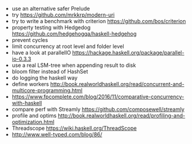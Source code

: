 - use an alternative safer Prelude
- try https://github.com/mrkkrp/modern-uri
- try to write a benchmark with criterion https://github.com/bos/criterion
- property testing with Hedgedog https://github.com/hedgehogqa/haskell-hedgehog
- prevent cycles
- limit concurrency at root level and folder level
- have a look at parallelIO https://hackage.haskell.org/package/parallel-io-0.3.3
- use a real LSM-tree when appending result to disk
- bloom filter instead of HashSet
- do logging the haskell way
- define workers http://book.realworldhaskell.org/read/concurrent-and-multicore-programming.html
- https://www.fpcomplete.com/blog/2016/11/comparative-concurrency-with-haskell
- compare perf with Streamly https://github.com/composewell/streamly
- profile and optims http://book.realworldhaskell.org/read/profiling-and-optimization.html
- Threadscope https://wiki.haskell.org/ThreadScope
- http://www.well-typed.com/blog/86/